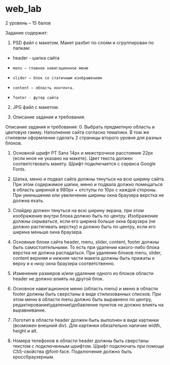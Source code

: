 # web_lab

2 уровень – 15 балов

Задание содержит: 
1.    PSD файл с макетом. Макет разбит по слоям и сгруппирован по папкам:
 
*   header - шапка сайта
*     menu – главное навигационное меню
*     slider – блок со статичным изображением
*     content – область контента.
*     footer - футер сайта
 
2.    JPG файл с макетом.
 
3.    Описание задания и требования.

 Описание задания и требования:
0.	Выбрать предметную область и цветовую гамму.  Наполнение сайта согласно тематики. В том же стилевом оформлении сделать 2 страницы второго уровня для разных блоков.

1.    Основной шрифт PT Sans 14px и межстрочное расстояние 22px (если иное не указано на макете). Цвет текста должен соответствовать макету. Шрифт подключается с сервиса Google Fonts.
 
2.    Шапка, меню и подвал сайта должны тянуться на всю ширину сайта. При этом содержимое шапки, меню и подвала должно помещаться в область шириной в 980px + отступы по 10px с каждой стороны. При уменьшении или увеличении ширины окна браузера верстка не должна ехать.
 
3.    Слайдер должен тянуться на всю ширину экрана, при этом изображение внутри блока должно быть по центру. Изображение должны скрываться, если его ширина больше окна браузера (не должно растягивать верстку) и должно быть по центру, если его ширина меньше окна браузера.
 
4.    Основные блоки сайта header, menu, slider, content, footer должны быть самостоятельными. То есть при удалении какого-либо блока верстка не должна распадаться. При удалении блоков menu, slider, content верхняя и нижняя части макета должны быть прижаты к верху и к низу окна браузера соответственно.
 
5.    Изменение размеров и/или удаление одного из блоков области header не должно влиять на другой блок.
 
6.    Основное навигационное меню (область menu) и меню в области footer должны быть сверстаны в виде стилизованных списков. При этом меню в области menu должно быть выравнено по центру, редактирование\удаление\добавление пунктов не должно влиять на выравнивание.
 
7.    Логотип в области header должен быть выполнен в виде картинки (возможен внешний div). Для картинки обязательно наличие width, height и alt.
 
8.    Номера телефонов в области header должны быть сверстаны текстом с подключенным шрифтом. Шрифт подключать при помощи CSS-свойства @font-face. Подключение должно быть кроссбраузерным.
